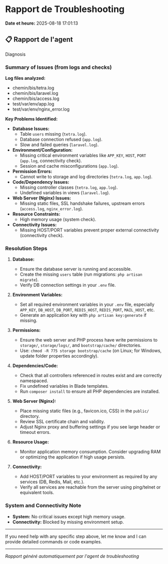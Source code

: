 # Rapport de Troubleshooting

**Date et heure:** 2025-08-18 17:01:13

## 📋 Rapport de l'agent

Diagnosis

### Summary of Issues (from logs and checks)

**Log files analyzed:**
- chemin/bis/tetra.log
- chemin/bis/laravel.log
- chemin/bis/access.log
- test/var/env/app.log
- test/var/env/nginx_error.log

**Key Problems Identified:**
- **Database Issues:**
  - Table `users` missing (`tetra.log`).
  - Database connection refused (`app.log`).
  - Slow and failed queries (`laravel.log`).
- **Environment/Configuration:**
  - Missing critical environment variables like `APP_KEY`, `HOST`, `PORT` (`app.log`, connectivity check).
  - Session and cache misconfigurations (`app.log`).
- **Permission Errors:**
  - Cannot write to storage and log directories (`tetra.log`, `app.log`).
- **Code/Dependency Issues:**
  - Missing controller classes (`tetra.log`, `app.log`).
  - Undefined variables in views (`laravel.log`).
- **Web Server (Nginx) Issues:**
  - Missing static files, SSL handshake failures, upstream errors (`access.log`, `nginx_error.log`).
- **Resource Constraints:**
  - High memory usage (system check).
- **Connectivity Issues:**
  - Missing HOST/PORT variables prevent proper external connectivity (connectivity check).

### Resolution Steps

1. **Database:**
   - Ensure the database server is running and accessible.
   - Create the missing `users` table (run migrations: `php artisan migrate`).
   - Verify DB connection settings in your `.env` file.

2. **Environment Variables:**
   - Set all required environment variables in your `.env` file, especially `APP_KEY`, `DB_HOST`, `DB_PORT`, `REDIS_HOST`, `REDIS_PORT`, `MAIL_HOST`, etc.
   - Generate an application key with `php artisan key:generate` if missing.

3. **Permissions:**
   - Ensure the web server and PHP process have write permissions to `storage/`, `storage/logs/`, and `bootstrap/cache/` directories.
   - Use: `chmod -R 775 storage bootstrap/cache` (on Linux; for Windows, update folder properties accordingly).

4. **Dependencies/Code:**
   - Check that all controllers referenced in routes exist and are correctly namespaced.
   - Fix undefined variables in Blade templates.
   - Run `composer install` to ensure all PHP dependencies are installed.

5. **Web Server (Nginx):**
   - Place missing static files (e.g., favicon.ico, CSS) in the `public/` directory.
   - Review SSL certificate chain and validity.
   - Adjust Nginx proxy and buffering settings if you see large header or timeout errors.

6. **Resource Usage:**
   - Monitor application memory consumption. Consider upgrading RAM or optimizing the application if high usage persists.

7. **Connectivity:**
   - Add HOST/PORT variables to your environment as required by any services (DB, Redis, Mail, etc.).
   - Verify all services are reachable from the server using ping/telnet or equivalent tools.

### System and Connectivity Note
- **System:** No critical issues except high memory usage.
- **Connectivity:** Blocked by missing environment setup.

---

If you need help with any specific step above, let me know and I can provide detailed commands or code examples.

---
*Rapport généré automatiquement par l'agent de troubleshooting*
